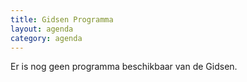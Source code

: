 ```yaml
---
title: Gidsen Programma
layout: agenda
category: agenda
---
```

Er is nog geen programma beschikbaar van de Gidsen.

